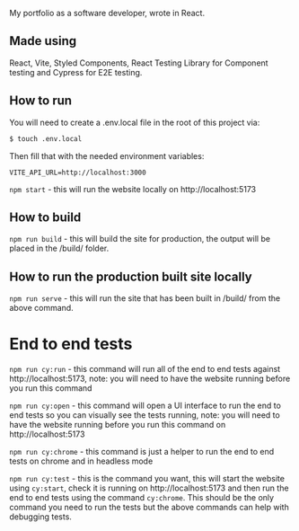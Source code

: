 My portfolio as a software developer, wrote in React.

## Made using

React, Vite, Styled Components, React Testing Library for Component testing and Cypress for E2E testing.

## How to run

You will need to create a .env.local file in the root of this project via:

```bash
$ touch .env.local
```

Then fill that with the needed environment variables:

```
VITE_API_URL=http://localhost:3000
```

`npm start` - this will run the website locally on http://localhost:5173

## How to build

`npm run build` - this will build the site for production, the output will be placed in the /build/ folder.

## How to run the production built site locally

`npm run serve` - this will run the site that has been built in /build/ from the above command.

# End to end tests

`npm run cy:run` - this command will run all of the end to end tests against http://localhost:5173, note: you will need to have the website running before you run this command

`npm run cy:open` - this command will open a UI interface to run the end to end tests so you can visually see the tests running, note: you will need to have the website running before you run this command on http://localhost:5173

`npm run cy:chrome` - this command is just a helper to run the end to end tests on chrome and in headless mode

`npm run cy:test` - this is the command you want, this will start the website using `cy:start`, check it is running on http://localhost:5173 and then run the end to end tests using the command `cy:chrome`. This should be the only command you need to run the tests but the above commands can help with debugging tests.

